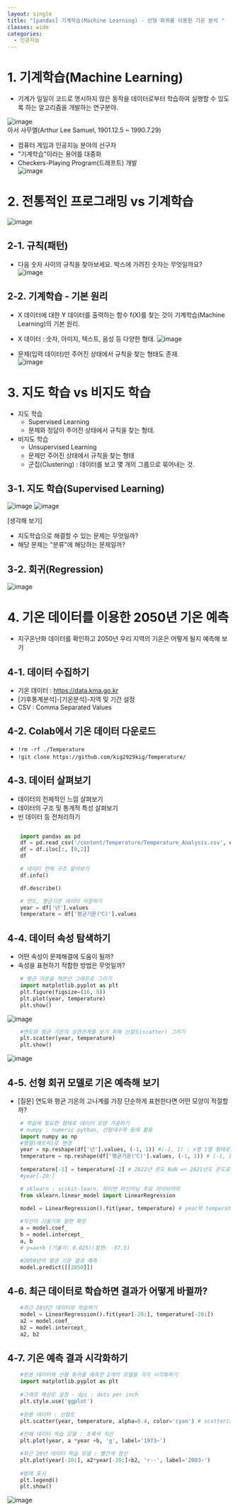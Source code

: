 ```yaml
---
layout: single
title: "[pandas] 기계학습(Machine Learning) - 선형 회귀를 이용한 기온 분석 "   
classes: wide
categories:
  - 인공지능
--- 
```


# 1. 기계학습(Machine Learning)
+ 기계가 일일이 코드로 명시하지 않은 동작을 데이터로부터 학습하여 실행할 수 있도록 하는 알고리즘을 개발하는 연구분야.

![image](https://user-images.githubusercontent.com/47412229/205546368-460ae5d3-da51-4b1b-904c-64d46e1d4220.png)  
아서 사무엘(Arthur Lee Samuel, 1901.12.5  ~ 1990.7.29)  
+ 컴퓨터 게임과 인공지능 분야의 선구자
+ "기계학습"이라는 용어를 대중화
+ Checkers-Playing Program(드래프트) 개발  
![image](https://user-images.githubusercontent.com/47412229/205546608-798ffcbd-49c3-4bed-a779-5fc80181c5e4.png)

# 2. 전통적인 프로그래밍 vs 기계학습  
![image](https://user-images.githubusercontent.com/47412229/205546788-55838642-5c19-4366-a886-ee55bbf51cb5.png)

## 2-1. 규칙(패턴)
+ 다음 숫자 사이의 규칙을 찾아보세요. 박스에 가려진 숫자는 무엇일까요?  
![image](https://user-images.githubusercontent.com/47412229/205546907-e7a92cfd-0ae9-49c6-a902-5f0714744e39.png)

## 2-2. 기계학습 - 기본 원리  
+ X 데이터에 대한 Y 데이터를 출력하는 함수 f(X)를 찾는 것이 기계학습(Machine Learning)의 기본 원리.
+ X 데이터 : 숫자, 아미지, 텍스트, 음성 등 다양한 형태.
![image](https://user-images.githubusercontent.com/47412229/205547149-84c5ecad-f1e2-4e37-8d6e-e1b6d7cb6ccc.png)

+ 문제(입력 데이터)만 주어진 상태에서 규칙을 찾는 형태도 존재.  
![image](https://user-images.githubusercontent.com/47412229/205547274-213683e2-7fcf-47a1-9f69-adf81979331d.png)

# 3. 지도 학습 vs 비지도 학습  
+ 지도 학습
  + Supervised Learning
  + 문제와 정답이 주어진 상태에서 규칙을 찾는 형태.
+ 비지도 학습
  + Unsupervised Learning
  + 문제만 주어진 상태에서 규칙을 찾는 형태
  + 군집(Clustering) : 데이터를 보고 몇 개의 그룹으로 묶어내는 것.
 
## 3-1. 지도 학습(Supervised Learning)
![image](https://user-images.githubusercontent.com/47412229/205547587-c2a3326b-87ad-4c72-8c95-83a47234a37a.png)
![image](https://user-images.githubusercontent.com/47412229/205547600-d1b0881c-5f98-4aa3-9463-1f0eec450c12.png)
  
[생각해 보기]
+ 지도학습으로 해결할 수 있는 문제는 무엇일까?
+ 해당 문제는 "분류"에 해당하는 문제일까?

## 3-2. 회귀(Regression)  
![image](https://user-images.githubusercontent.com/47412229/205547770-0f262ee8-7ddc-43f3-bf23-75e3dff9d8f4.png)


# 4. 기온 데이터를 이용한 2050년 기온 예측
+ 지구온난화 데이터를 확인하고 2050년 우리 지역의 기온은 어떻게 될지 예측해 보기

## 4-1. 데이터 수집하기
+ 기온 데이터 : https://data.kma.go.kr
+ [기후통계분석]-[기온분석]-지역 및 기간 설정
+ CSV : Comma Separated Values

## 4-2. Colab에서 기온 데이터 다운로드
+ `!rm -rf ./Temperature`
+ `!git clone https://github.com/kig2929kig/Temperature/` 

## 4-3. 데이터 살펴보기
+ 데이터의 전체적인 느낌 살펴보기
+ 데이터의 구조 및 통계적 특성 살펴보기
+ 빈 데이터 등 전처리하기

```python

    import pandas as pd  
    df = pd.read_csv('/content/Temperature/Temperature_Analysis.csv', encoding='cp949', skiprows=7)  
    df = df.iloc[:, [0,2]]  
    df  
```
```python
    # 데이터 전체 구조 알아보기
    df.info()
```
```python
    df.describe()
```
```python
    # 연도, 평균기온 데이터 저장하기
    year = df['년'].values
    temperature = df['평균기온(℃)'].values
```
## 4-4. 데이터 속성 탐색하기
+ 어떤 속성이 문제해결에 도움이 될까?
+ 속성을 표현하기 적합한 방법은 무엇일까?

```python
    # 평균 기온을 꺽은선 그래프로 그리기
    import matplotlib.pyplot as plt  
    plt.figure(figsize=(16, 8))
    plt.plot(year, temperature)
    plt.show()
```
![image](https://user-images.githubusercontent.com/47412229/205549151-b07a3cce-3338-4e7b-8980-42b1662d0d00.png)
  
```python
    #연도와 평균 기온의 상관관계를 보기 위해 산점도(scatter) 그리기
    plt.scatter(year, temperature)  
    plt.show()  
```

![image](https://user-images.githubusercontent.com/47412229/205549319-b045e571-fec3-4618-8cd4-e65fbef40373.png)
  
## 4-5. 선형 회귀 모델로 기온 예측해 보기
+ [질문] 연도와 평균 기온의 고나계를 가장 단순하게 표현한다면 어떤 모양이 적절할까?  

```python
    # 학습에 필요한 형태로 데이터 모양 가공하기
    # numpy : numeric python, 선형대수학 등에 활용
    import numpy as np  
    #행열(매트릭)로 변경  
    year = np.reshape(df['년'].values, (-1, 1)) #(-1, 1) : x행 1열 형태로 모양 바꾸기
    temperature = np.reshape(df['평균기온(℃)'].values, (-1, 1)) # (-1, 1) x행 1열 형태로 모양 바꾸기
    
    temperature[-1] = temperature[-2] # 2022년 온도 NaN => 2021년도 온도로 비워있는 값을 설정
    #year[-20:]
 ```
 ```python
     # sklearn : scikit-learn, 파이썬 머신러닝 주요 라이브러리
     from sklearn.linear_model import LinearRegression
     
     model = LinearRegression().fit(year, temperature) # year와 temperature에 대한 가장 적절한 선형관계(직선) 찾기
 ```
 ```python
     #직선의 기울기와 절편 확인
     a = model.coef_
     b = model.intercept_
     a, b
     # y=ax+b (기울기: 0.025)(절편: -37.5)
```
```python
    #2050년의 평균 기온 결과 예측
    model.predict([[2050]])
```
## 4-6. 최근 데이터로 학습하면 결과가 어떻게 바뀔까?  
  
```python
    #최근 20년간 데이터로 학습하기
    model = LinearRegression().fit(year[-20:], temperature[-20:])
    a2 = model.coef_
    b2 = model.intercept_
    a2, b2
```
## 4-7. 기온 예측 결과 시각화하기

```python
    #원본 데이터와 선형 회귀를 예측한 2개의 모델을 각각 시각화하기
    import matplotlib.pyplot as plt  
    
    #그래프 해상도 설정 - dpi : dots per inch  
    plt.style.use('ggplot')  
    
    #원본 데이터 : 산점도  
    plt.scatter(year, temperature, alpha=0.4, color='cyan') # scatter(x, y, alpha : 색상의 투명도, 색)  
    
    #전체 데이터 학습 모델 : 초록색 직선
    plt.plot(year, a *year +b, 'g', label='1973~')

    #최근 20년 데이터 학습 모델 : 빨간색 점선
    plt.plot(year[-20:], a2*year[-20:]+b2, 'r--', label='2003~')
    
    #범례 표시  
    plt.legend()  
    plt.show() 
```
![image](https://user-images.githubusercontent.com/47412229/205770882-373dfc50-5613-42b5-87e3-ac4e521a1513.png)





